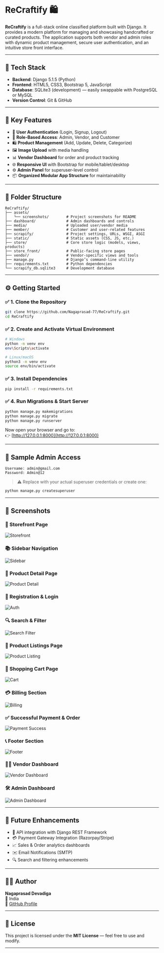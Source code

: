# ReCraftify 🛍️

**ReCraftify** is a full-stack online classified platform built with Django. It provides a modern platform for managing and showcasing handcrafted or curated products. The application supports both vendor and admin roles with dynamic product management, secure user authentication, and an intuitive store front interface.

---

## 🔧 Tech Stack

- **Backend**: Django 5.1.5 (Python)
- **Frontend**: HTML5, CSS3, Bootstrap 5, JavaScript
- **Database**: SQLite3 (development) — easily swappable with PostgreSQL or MySQL
- **Version Control**: Git & GitHub

---

## 🚀 Key Features

- 🔐 **User Authentication** (Login, Signup, Logout)
- 👥 **Role-Based Access**: Admin, Vendor, and Customer
- 🛍️ **Product Management** (Add, Update, Delete, Categorize)
- 🖼️ **Image Upload** with media handling
- 📊 **Vendor Dashboard** for order and product tracking
- 🌐 **Responsive UI** with Bootstrap for mobile/tablet/desktop
- ⚙️ **Admin Panel** for superuser-level control
- 📦 **Organized Modular App Structure** for maintainability

---

## 📁 Folder Structure

```
ReCraftify/
├── assets/
│   └── screenshots/        # Project screenshots for README
├── dashboard/              # Admin dashboards and controls
├── media/                  # Uploaded user/vendor media
├── member/                 # Customer and user-related features
├── scrapify/               # Project settings, URLs, WSGI, ASGI
├── static/                 # Static assets (CSS, JS, etc.)
├── store/                  # Core store logic (models, views, products)
├── store_front/            # Public-facing store pages
├── vendor/                 # Vendor-specific views and tools
├── manage.py               # Django’s command-line utility
├── requirements.txt        # Python dependencies
└── scrapify_db.sqlite3     # Development database
```

---

## ⚙️ Getting Started

### ✅ 1. Clone the Repository

```bash
git clone https://github.com/Nagaprasad-77/ReCraftify.git
cd ReCraftify
```

### ✅ 2. Create and Activate Virtual Environment

```bash
# Windows
python -m venv env
env\Scripts\activate

# Linux/macOS
python3 -m venv env
source env/bin/activate
```

### ✅ 3. Install Dependencies

```bash
pip install -r requirements.txt
```

### ✅ 4. Run Migrations & Start Server

```bash
python manage.py makemigrations
python manage.py migrate
python manage.py runserver
```

Now open your browser and go to:  
👉 [http://127.0.0.1:8000](http://127.0.0.1:8000)

---

## 🧪 Sample Admin Access

```
Username: admin@gmail.com  
Password: Admin@12
```

> ⚠️ Replace with your actual superuser credentials or create one:

```bash
python manage.py createsuperuser
```

---

## 📸 Screenshots

### 🏬 Storefront Page  
![Storefront](assets/screenshots/storefront.jpg)

### 📚 Sidebar Navigation  
![Sidebar](assets/screenshots/sidebar.jpg)

### 📄 Product Detail Page  
![Product Detail](assets/screenshots/product-detail.jpg)

### 🔐 Registration & Login  
![Auth](assets/screenshots/auth.jpg)

### 🔍 Search & Filter  
![Search Filter](assets/screenshots/search-filter.jpg)

### 🧾 Product Listings Page  
![Product Listing](assets/screenshots/product-listing.jpg)

### 🛒 Shopping Cart Page  
![Cart](assets/screenshots/cart.jpg)

### 💳 Billing Section  
![Billing](assets/screenshots/billing.jpg)

### ✅ Successful Payment & Order  
![Payment Success](assets/screenshots/payment-success.jpg)

### 📞 Footer Section  
![Footer](assets/screenshots/footer.jpg)

### 🧑‍💼 Vendor Dashboard  
![Vendor Dashboard](assets/screenshots/vendor-dashboard.jpg)

### 🛠️ Admin Dashboard  
![Admin Dashboard](assets/screenshots/admin-dashboard.jpg)

---

## 📌 Future Enhancements

- 🔄 API integration with Django REST Framework
- 💳 Payment Gateway Integration (Razorpay/Stripe)
- 📈 Sales & Order analytics dashboards
- ✉️ Email Notifications (SMTP)
- 🔍 Search and filtering enhancements

---

## 👨‍💻 Author

**Nagaprasad Devadiga**  
📍 India  
🔗 [GitHub Profile](https://github.com/Nagaprasad-77)

---

## 📜 License

This project is licensed under the **MIT License** — feel free to use and modify.

---